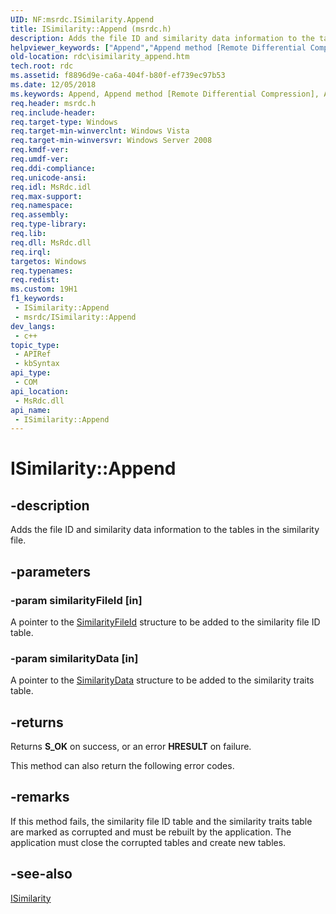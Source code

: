 ```yaml
---
UID: NF:msrdc.ISimilarity.Append
title: ISimilarity::Append (msrdc.h)
description: Adds the file ID and similarity data information to the tables in the similarity file.
helpviewer_keywords: ["Append","Append method [Remote Differential Compression]","Append method [Remote Differential Compression]","ISimilarity interface","ISimilarity interface [Remote Differential Compression]","Append method","ISimilarity.Append","ISimilarity::Append","fs.isimilarity_append","msrdc/ISimilarity::Append","rdc.isimilarity_append"]
old-location: rdc\isimilarity_append.htm
tech.root: rdc
ms.assetid: f8896d9e-ca6a-404f-b80f-ef739ec97b53
ms.date: 12/05/2018
ms.keywords: Append, Append method [Remote Differential Compression], Append method [Remote Differential Compression],ISimilarity interface, ISimilarity interface [Remote Differential Compression],Append method, ISimilarity.Append, ISimilarity::Append, fs.isimilarity_append, msrdc/ISimilarity::Append, rdc.isimilarity_append
req.header: msrdc.h
req.include-header: 
req.target-type: Windows
req.target-min-winverclnt: Windows Vista
req.target-min-winversvr: Windows Server 2008
req.kmdf-ver: 
req.umdf-ver: 
req.ddi-compliance: 
req.unicode-ansi: 
req.idl: MsRdc.idl
req.max-support: 
req.namespace: 
req.assembly: 
req.type-library: 
req.lib: 
req.dll: MsRdc.dll
req.irql: 
targetos: Windows
req.typenames: 
req.redist: 
ms.custom: 19H1
f1_keywords:
 - ISimilarity::Append
 - msrdc/ISimilarity::Append
dev_langs:
 - c++
topic_type:
 - APIRef
 - kbSyntax
api_type:
 - COM
api_location:
 - MsRdc.dll
api_name:
 - ISimilarity::Append
---
```


# ISimilarity::Append


## -description

Adds the file ID and similarity data information to the tables in the similarity file.

## -parameters

### -param similarityFileId [in]

A pointer to the <a href="/windows/win32/api/msrdc/ns-msrdc-similarityfileid">SimilarityFileId</a> structure to be added to the similarity file ID table.

### -param similarityData [in]

A pointer to the <a href="/windows/win32/api/msrdc/ns-msrdc-similaritydata">SimilarityData</a> structure to be added to the similarity traits table.

## -returns

Returns <b>S_OK</b> on success, or an error <b>HRESULT</b> on failure.

This method can also return the following error codes.

## -remarks

If this method fails, the similarity file ID table and the similarity traits table are marked as corrupted and must be rebuilt by the application. The application must close the corrupted tables and create new tables.

## -see-also

<a href="/previous-versions/windows/desktop/api/msrdc/nn-msrdc-isimilarity">ISimilarity</a>

